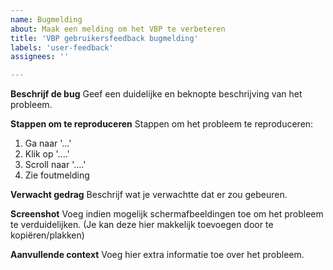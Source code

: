 ```yaml
---
name: Bugmelding
about: Maak een melding om het VBP te verbeteren
title: 'VBP gebruikersfeedback bugmelding'
labels: 'user-feedback'
assignees: ''

---
```


**Beschrijf de bug**
Geef een duidelijke en beknopte beschrijving van het probleem.

**Stappen om te reproduceren**
Stappen om het probleem te reproduceren:
1. Ga naar '...'
2. Klik op '....'
3. Scroll naar '....'
4. Zie foutmelding

**Verwacht gedrag**
Beschrijf wat je verwachtte dat er zou gebeuren.

**Screenshot**
Voeg indien mogelijk schermafbeeldingen toe om het probleem te verduidelijken.
(Je kan deze hier makkelijk toevoegen door te kopiëren/plakken)


**Aanvullende context**
Voeg hier extra informatie toe over het probleem.